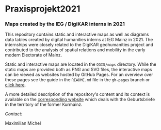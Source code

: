 # Praxisprojekt2021

### Maps created by the IEG / DigiKAR interns in 2021

This repository contains static and interactive maps as well as diagrams data tables created by digital humanities interns at IEG Mainz in 2021.
The internships were closely related to the DigiKAR geohumanities project and contributed to the analysis of spatial relations and mobility in the early modern Electorate of Mainz.

Static and interactive maps are located in the `QGIS/maps` directory. While the static maps are provided both as PNG and SVG files, the interactive maps can be viewed as websites hosted by GitHub Pages. For an overview over these pages see the guide in the `README.md` file in the `gh-pages` branch or [click here](https://github.com/ieg-dhr/Praxisprojekt2021/tree/gh-pages#readme).

A more detailed description of the repository's content and its context is available on the [corresponding website](https://teaching-dhlab.pages.gitlab.rlp.net/geburtsbriefemainz/map2/) which deals with the Geburtsbriefe in the territory of the former Kurmainz.

*Contact:*

Maximilian Michel
